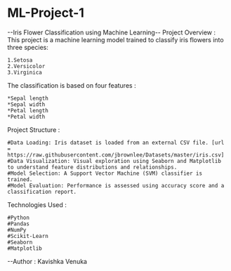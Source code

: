 # ML-Project-1

--Iris Flower Classification using Machine Learning--
Project Overview :
    This project is a machine learning model trained to classify iris flowers into three species:

    1.Setosa
    2.Versicolor
    3.Virginica

The classification is based on four features :

    *Sepal length
    *Sepal width
    *Petal length
    *Petal width


Project Structure :

    #Data Loading: Iris dataset is loaded from an external CSV file. [url = https://raw.githubusercontent.com/jbrownlee/Datasets/master/iris.csv]
    #Data Visualization: Visual exploration using Seaborn and Matplotlib to understand feature distributions and relationships.
    #Model Selection: A Support Vector Machine (SVM) classifier is trained.
    #Model Evaluation: Performance is assessed using accuracy score and a classification report.

Technologies Used : 

    #Python
    #Pandas
    #NumPy
    #Scikit-Learn
    #Seaborn
    #Matplotlib


--Author : Kavishka Venuka